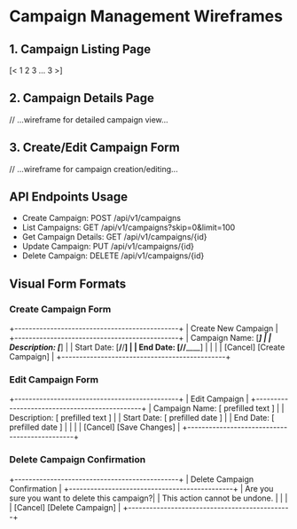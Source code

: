 # Campaign Management Wireframes

## 1. Campaign Listing Page

[< 1 2 3 ... 3 >]

## 2. Campaign Details Page
// ...wireframe for detailed campaign view...

## 3. Create/Edit Campaign Form
// ...wireframe for campaign creation/editing...

## API Endpoints Usage
- Create Campaign: POST /api/v1/campaigns
- List Campaigns: GET /api/v1/campaigns?skip=0&limit=100
- Get Campaign Details: GET /api/v1/campaigns/{id}
- Update Campaign: PUT /api/v1/campaigns/{id}
- Delete Campaign: DELETE /api/v1/campaigns/{id}

## Visual Form Formats

### Create Campaign Form
+----------------------------------------------+
|           Create New Campaign                |
+----------------------------------------------+
| Campaign Name:  [_______________________]     |
| Description:    [_______________________]     |
| Start Date:     [____/____/______]            |
| End Date:       [____/____/______]            |
|                                              |
|       [Cancel]          [Create Campaign]      |
+----------------------------------------------+

### Edit Campaign Form
+----------------------------------------------+
|             Edit Campaign                    |
+----------------------------------------------+
| Campaign Name:  [ prefilled text ]           |
| Description:    [ prefilled text ]           |
| Start Date:     [ prefilled date ]           |
| End Date:       [ prefilled date ]           |
|                                              |
|       [Cancel]          [Save Changes]         |
+----------------------------------------------+

### Delete Campaign Confirmation
+----------------------------------------------+
|        Delete Campaign Confirmation          |
+----------------------------------------------+
| Are you sure you want to delete this campaign?|
| This action cannot be undone.                |
|                                              |
|       [Cancel]          [Delete Campaign]      |
+----------------------------------------------+

